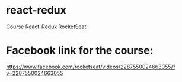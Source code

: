# react-redux
Course React-Redux RocketSeat

# Facebook link for the course:
https://www.facebook.com/rocketseat/videos/2287550024663055/?v=2287550024663055
